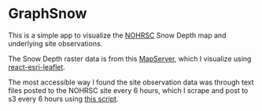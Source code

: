 # GraphSnow

This is a simple app to visualize the [NOHRSC](https://www.nohrsc.noaa.gov/nsa/) Snow Depth map and underlying site observations.

The Snow Depth raster data is from this [MapServer](https://idpgis.ncep.noaa.gov/arcgis/rest/services/NWS_Observations/NOHRSC_Snow_Analysis/MapServer), which I visualize using [react-esri-leaflet](https://github.com/slutske22/react-esri-leaflet).

The most accessible way I found the site observation data was through text files posted to the NOHRSC site every 6 hours, which I scrape and post to s3 every 6 hours using [this script](https://github.com/brandonfcohen1/graphsnow-utils).
